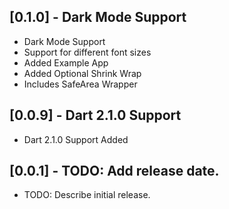 ## [0.1.0] - Dark Mode Support

* Dark Mode Support
* Support for different font sizes
* Added Example App
* Added Optional Shrink Wrap
* Includes SafeArea Wrapper

## [0.0.9] - Dart 2.1.0 Support

* Dart 2.1.0 Support Added

## [0.0.1] - TODO: Add release date.

* TODO: Describe initial release.
